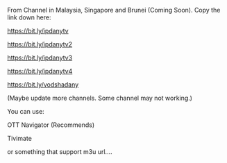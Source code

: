 From Channel in Malaysia, Singapore and Brunei (Coming Soon). 
Copy the link down here:

https://bit.ly/ipdanytv

https://bit.ly/ipdanytv2

https://bit.ly/ipdanytv3

https://bit.ly/ipdanytv4

https://bit.ly/vodshadany

(Maybe update more channels. Some channel may not working.)

You can use:

OTT Navigator (Recommends)

Tivimate

or something that support m3u url....
